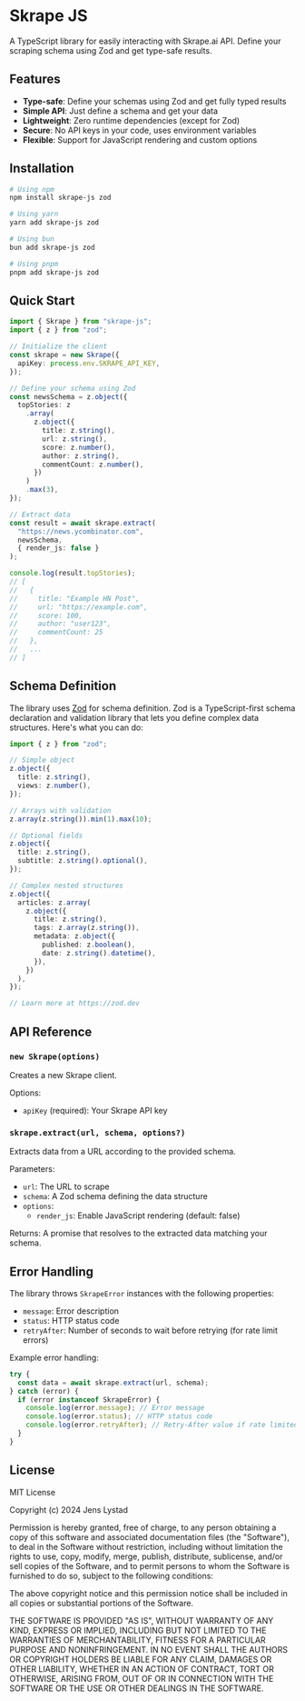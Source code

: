 # Skrape JS

A TypeScript library for easily interacting with Skrape.ai API. Define your scraping schema using Zod and get type-safe results.

## Features

- **Type-safe**: Define your schemas using Zod and get fully typed results
- **Simple API**: Just define a schema and get your data
- **Lightweight**: Zero runtime dependencies (except for Zod)
- **Secure**: No API keys in your code, uses environment variables
- **Flexible**: Support for JavaScript rendering and custom options

## Installation

```bash
# Using npm
npm install skrape-js zod

# Using yarn
yarn add skrape-js zod

# Using bun
bun add skrape-js zod

# Using pnpm
pnpm add skrape-js zod

```

## Quick Start

```typescript
import { Skrape } from "skrape-js";
import { z } from "zod";

// Initialize the client
const skrape = new Skrape({
  apiKey: process.env.SKRAPE_API_KEY,
});

// Define your schema using Zod
const newsSchema = z.object({
  topStories: z
    .array(
      z.object({
        title: z.string(),
        url: z.string(),
        score: z.number(),
        author: z.string(),
        commentCount: z.number(),
      })
    )
    .max(3),
});

// Extract data
const result = await skrape.extract(
  "https://news.ycombinator.com",
  newsSchema,
  { render_js: false }
);

console.log(result.topStories);
// [
//   {
//     title: "Example HN Post",
//     url: "https://example.com",
//     score: 100,
//     author: "user123",
//     commentCount: 25
//   },
//   ...
// ]
```

## Schema Definition

The library uses [Zod](https://zod.dev) for schema definition. Zod is a TypeScript-first schema declaration and validation library that lets you define complex data structures. Here's what you can do:

```typescript
import { z } from "zod";

// Simple object
z.object({
  title: z.string(),
  views: z.number(),
});

// Arrays with validation
z.array(z.string()).min(1).max(10);

// Optional fields
z.object({
  title: z.string(),
  subtitle: z.string().optional(),
});

// Complex nested structures
z.object({
  articles: z.array(
    z.object({
      title: z.string(),
      tags: z.array(z.string()),
      metadata: z.object({
        published: z.boolean(),
        date: z.string().datetime(),
      }),
    })
  ),
});

// Learn more at https://zod.dev
```

## API Reference

### `new Skrape(options)`

Creates a new Skrape client.

Options:

- `apiKey` (required): Your Skrape API key

### `skrape.extract(url, schema, options?)`

Extracts data from a URL according to the provided schema.

Parameters:

- `url`: The URL to scrape
- `schema`: A Zod schema defining the data structure
- `options`:
  - `render_js`: Enable JavaScript rendering (default: false)

Returns: A promise that resolves to the extracted data matching your schema.

## Error Handling

The library throws `SkrapeError` instances with the following properties:

- `message`: Error description
- `status`: HTTP status code
- `retryAfter`: Number of seconds to wait before retrying (for rate limit errors)

Example error handling:

```typescript
try {
  const data = await skrape.extract(url, schema);
} catch (error) {
  if (error instanceof SkrapeError) {
    console.log(error.message); // Error message
    console.log(error.status); // HTTP status code
    console.log(error.retryAfter); // Retry-After value if rate limited
  }
}
```

## License

MIT License

Copyright (c) 2024 Jens Lystad

Permission is hereby granted, free of charge, to any person obtaining a copy
of this software and associated documentation files (the "Software"), to deal
in the Software without restriction, including without limitation the rights
to use, copy, modify, merge, publish, distribute, sublicense, and/or sell
copies of the Software, and to permit persons to whom the Software is
furnished to do so, subject to the following conditions:

The above copyright notice and this permission notice shall be included in all
copies or substantial portions of the Software.

THE SOFTWARE IS PROVIDED "AS IS", WITHOUT WARRANTY OF ANY KIND, EXPRESS OR
IMPLIED, INCLUDING BUT NOT LIMITED TO THE WARRANTIES OF MERCHANTABILITY,
FITNESS FOR A PARTICULAR PURPOSE AND NONINFRINGEMENT. IN NO EVENT SHALL THE
AUTHORS OR COPYRIGHT HOLDERS BE LIABLE FOR ANY CLAIM, DAMAGES OR OTHER
LIABILITY, WHETHER IN AN ACTION OF CONTRACT, TORT OR OTHERWISE, ARISING FROM,
OUT OF OR IN CONNECTION WITH THE SOFTWARE OR THE USE OR OTHER DEALINGS IN THE
SOFTWARE.
